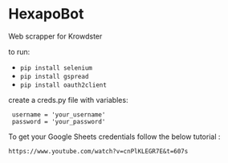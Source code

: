 # HexapoBot
 Web scrapper for Krowdster

to run:
 - `pip install selenium`
 - `pip install gspread`
 - `pip install oauth2client`

create a creds.py file with variables:
``` 
 username = 'your_username'
 password = 'your_password'
```

To get your Google Sheets credentials follow the below tutorial :
``` 
https://www.youtube.com/watch?v=cnPlKLEGR7E&t=607s
```

